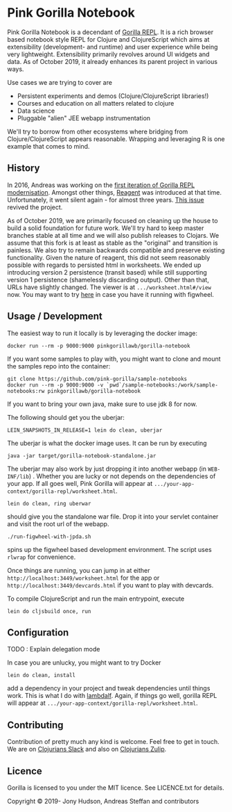 # Pink Gorilla Notebook


Pink Gorilla Notebook is a decendant of [Gorilla REPL](http://gorilla-repl.org). It is a rich browser based notebook
 style REPL for Clojure and ClojureScript which aims at extensibility (development- and runtime) and user experience
  while being very lightweight. Extensibility primarily revolves around UI widgets and data. As of October 2019, it already
   enhances its parent project in various ways.

Use cases we are trying to cover are

- Persistent experiments and demos (Clojure/ClojureScript libraries!)
- Courses and education on all matters related to clojure
- Data science
- Pluggable "alien" JEE webapp instrumentation

We'll try to borrow from other ecosystems where bridging from Clojure/ClojureScript appears reasonable. Wrapping and
leveraging R is one example that comes to mind.

## History

In 2016, Andreas was working on the [first iteration of Gorilla REPL modernisation](https://www.contentreich.de/pimping-gorilla-repl-with-react-clojurescript-and-beyond). Amongst other
  things, [Reagent](http://reagent-project.github.io/) was introduced at that time. Unfortunately, it went silent again -
  for almost three years. [This issue](https://github.com/pink-gorilla/gorilla-notebook/issues/2) revived the project.
  
As of October 2019, we are primarily focused on cleaning up the house to build a solid foundation for future work. We'll
try hard to keep master branches stable at all time and we will also publish releases to Clojars. We assume that this fork
is at least as stable as the "original" and transition is painless. We also try to remain backwards compatible and preserve
existing functionality. Given the nature of reagent, this did not seem reasonably
 possible with regards to persisted html in worksheets. We ended up introducing  version 2 persistence (transit based)
  while still supporting version 1 persistence (shamelessly discarding output). Other than that, URLs have slightly changed.
 The viewer is at `.../worksheet.html#/view` now. You may want to try
 [here](http://localhost:3449/worksheet.html#/view?source=github&user=JonyEpsilon&repo=gorilla-test&path=ws/graph-examples.clj)
in case you have it running with figwheel.

## Usage / Development

The easiest way to run it locally is by leveraging the docker image:
```
docker run --rm -p 9000:9000 pinkgorillawb/gorilla-notebook
```

If you want some samples to play with, you might want to clone and mount the samples repo
into the container:

```
git clone https://github.com/pink-gorilla/sample-notebooks
docker run --rm -p 9000:9000 -v `pwd`/sample-notebooks:/work/sample-notebooks:rw pinkgorillawb/gorilla-notebook
```

If you want to bring your own java, make sure to use jdk 8 for now.

The following should get you the uberjar:
```
LEIN_SNAPSHOTS_IN_RELEASE=1 lein do clean, uberjar
```
The uberjar is what the docker image uses. It can be run by executing

```
java -jar target/gorilla-notebook-standalone.jar
```

The uberjar may also work by just dropping it into another webapp (in `WEB-INF/lib`) . Whether you are lucky
 or not depends on the dependencies of your app. If all goes well, Pink Gorilla will appear at
`.../your-app-context/gorilla-repl/worksheet.html`.

```
lein do clean, ring uberwar
```
should give you the standalone war file. Drop it into your servlet container and visit the root url of the webapp.
 
```
./run-figwheel-with-jpda.sh
```
spins up the figwheel based development environment. The script uses `rlwrap` for convenience.

Once things are running, you can jump in at either `http://localhost:3449/worksheet.html` for the app
 or `http://localhost:3449/devcards.html` if you want to play with devcards.

To compile ClojureScript and run the main entrypoint, execute
```
lein do cljsbuild once, run
```

## Configuration

TODO : Explain delegation mode

In case you are unlucky, you might want to try
Docker
```
lein do clean, install
```

add a dependency in your project and tweak dependencies until things work. This is
 what I do with [lambdalf](https://github.com/deas/lambdalf). Again, if things go well,
 gorilla REPL will appear at `.../your-app-context/gorilla-repl/worksheet.html`.

## Contributing

Contribution of pretty much any kind is welcome. Feel free to get in touch. We are on [Clojurians Slack](http://clojurians.net/)
and also on [Clojurians Zulip](https://clojurians.zulipchat.com/#narrow/stream/212578-pink-gorilla-dev).

## Licence

Gorilla is licensed to you under the MIT licence. See LICENCE.txt for details.

Copyright © 2019- Jony Hudson, Andreas Steffan and contributors
